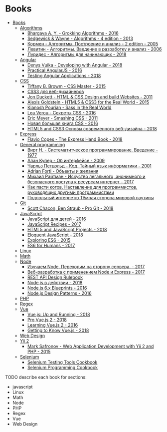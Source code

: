 # Books

- [Books](https://drive.google.com/open?id=1NNCV4pYKXPhXTl0bhQMHHgr0jwmrUwtl)
  - [Algorithms](https://drive.google.com/open?id=0B9Enhm8f8xBqSlNub18yd2JTMzA)
    - [Bhargava A. Y. - Grokking Algorithms - 2016](https://drive.google.com/open?id=1wA14LsEFFExg-n8K04hY0taWkODFuylO)
    - [Sedgewick & Wayne - Algorithms - 4 edition - 2013](https://drive.google.com/open?id=0B9Enhm8f8xBqM0JBd1M4NWlTbEE)
    - [Кормен - Алгоритмы. Построение и анализ - 2 edition - 2005](https://drive.google.com/open?id=1_9SYPW9ypyO2x7Fd4_E1OZ5C_7_mUnbw)
    - [Левитин - Алгоритмы. Введение в разработку и анализ - 2006](https://drive.google.com/open?id=0B9Enhm8f8xBqMG94UUNzVTVvWlk)
    - [Луридес - Алгоритмы для начинающих - 2018](https://drive.google.com/open?id=1XylnsDoTkeSZ1VWzH0yHaup8HU0IhKeJ)
  - [Angular](https://drive.google.com/open?id=1jmPDzYk8voQ4FGNKytEWsWEJTpTzv1CX)
    - [Denys Vuika - Developing with Angular - 2018](https://drive.google.com/open?id=1jjlw8mXXSjDEDrNVWTWp2wjcF15hpPRk)
    - [Practical AngularJS - 2016](https://drive.google.com/open?id=1C_XRXgY_qzK231gfki-vMIH7Vmnhlbrx)
    - [Testing Angular Applications - 2018](https://drive.google.com/open?id=1t9v5L2H2lO7yL5HboEGDe3azi4R7cixi)    
  - [CSS](https://drive.google.com/open?id=1pcu-2G-K6TzQZKRpIsHIEW10ry4codMq)
    - [Tiffany B. Browm - CSS Master - 2015](https://drive.google.com/open?id=0B9Enhm8f8xBqQm9LYVdRNjNldzg)
    - [CSS3 для веб-дизайнеров](https://drive.google.com/open?id=0B9Enhm8f8xBqYmxWSEtPM2FfN0k)
    - [Jon Duckett - HTML & CSS Design and build Websites - 2011](https://drive.google.com/open?id=0B9Enhm8f8xBqWExPaXR6dGZPVXM)
    - [Alexis Goldstein - HTML5 & CSS3 for the Real World - 2015](https://drive.google.com/open?id=0B9Enhm8f8xBqMXh6WHZNSkhCek0)
    - [Kianosh Pourian - Sass in the Real World](https://drive.google.com/open?id=0B9Enhm8f8xBqREhVTHNXbXNKWTA)
    - [Lea Verou - Секреты CSS - 2016](https://drive.google.com/open?id=0B9Enhm8f8xBqZC1pZUR3VTRvQWc)
    - [Eric Meyer - Smashing CSS - 2011](https://drive.google.com/open?id=0B9Enhm8f8xBqT2RrdUtOVXYzUjQ)
    - [Новая большая книга CSS - 2016](https://drive.google.com/open?id=1Jq0XSaXpPEyqHjHtwRSPq8TBVbnjBje6)
    - [HTML5 and CSS3 Основы современного веб-дизайна - 2018](https://drive.google.com/open?id=1iG16Ay7roHUxvrL-nxlI28EBKYNwuEtr)    
  - [Express](https://drive.google.com/open?id=18XnPegotk-7hWXtlx684EbmBGaFztpk5)
    - [Flavio Copes - The Express Hand Book - 2018](https://drive.google.com/open?id=1xF1Ap4MoSx0dLdVa4W0Iz9SswHz-YTCl)
  - [General programming](https://drive.google.com/open?id=1pigNh_bOTf6e_EwEoG0mCJS1b8Ov506o)
    - [Вирт Н. - Систематитческое программирование. Введение - 1977](https://drive.google.com/open?id=1sexo-Lkbneeb_DSiUhZVYKCM--_9mace)
    - [Алан Купер - Об интерфейсе - 2009](https://drive.google.com/open?id=0B9Enhm8f8xBqWTRyZ3NkT2VUR1E)
    - [Чарльз Петцольд - Код. Тайный язык информатики - 2001](https://drive.google.com/open?id=1YWfkDn-WsLovQJR73ksn4xsROQwCvQJU)
    - [Adrian Forti - Объекты и желания](https://drive.google.com/open?id=0B9Enhm8f8xBqMWxKVVp4YkFfcG8)
    - [Михаил Райтман - Искуство легального, анонимного и безопасного доступа к ресурсам интернет - 2017](https://drive.google.com/open?id=0B9Enhm8f8xBqWXVpYkFhYUs0OHc)
    - [Как пасти котов. Наставление для программистов, руководящих другими программистами](https://drive.google.com/open?id=0B9Enhm8f8xBqQnZTQ09uZXowOE0)
    - [Подпольный интернетю Тёмная сторона мировой паутины](https://drive.google.com/open?id=0B9Enhm8f8xBqcnprbkswR1ZXMTg)
  - [Git](https://drive.google.com/open?id=15TKAIyTpcdF-8DOJ61yF0Br2b9Dv4A1e)
    - [Scott Chacon, Ben Straub - Pro Git - 2018](https://drive.google.com/open?id=10HCWrDKwuTvTnJb18hlOG-DUkfN4TMQY)
  - [JavaScript](https://drive.google.com/open?id=16qOagVKyLQy2Pt-K56OhErbJRthJ8eba)
    - [JavaScript для детей - 2016](https://drive.google.com/open?id=1wiIbyNMjMBjRpkawgk1mL-jsvErJIhBK)
    - [JavaScript Recipes - 2017](https://drive.google.com/open?id=1Lh_SXilgmFMtotkbVzgOqb1kHHfZh_92)
    - [HTML5 and JavaScript Projects - 2018](https://drive.google.com/open?id=1etvx-YBN3UOmWruydylxX9bTvzdSF1By)
    - [Eloquent JavaScript - 2018](https://drive.google.com/open?id=1a8sLH0mO5rgB86uDDbmclUywaH_2bcAK)
    - [Exploring ES6 - 2015](https://drive.google.com/open?id=1rdxPhagzA6jJUhZB1PvWuhtBef7JL4DD)
    - [ES6 for Humans - 2017](https://drive.google.com/open?id=1y9zdWehyXpLJY6gldy6ovHpKNL4NjrI4)  
  - [Linux](https://drive.google.com/open?id=1ZnkvxIsjYN7sdIunNsd3niKA8pQi3JdA)
  - [Math](https://drive.google.com/open?id=1eHKR3C3FzXecf2pysShkZ37YslHtgiYO)
  - [Node](https://drive.google.com/open?id=1ecevKdyla3Y29Z8FcKF5ID039krPSej6)
    - [Изучаем Node. Переходим на сторону сервера. - 2017](https://drive.google.com/open?id=1QDYYG5pTmi2149gnYPsnnz27u26rKpBV)
    - [Веб-разработка с применением Node и Express - 2017](https://drive.google.com/open?id=1Ppxg4tFlcgWx6-XUSW3e0lSE_ybBWyC0)
    - [REST API Design Rulebook](https://drive.google.com/open?id=1wEjdNcJapumBK4weYfu4e7EF4EYAJIeY)
    - [Node.js в действии - 2018](https://drive.google.com/open?id=1qCs-zyJ3ZeE_V_v3NoMYavGHvQ0cM7J1)
    - [Node.js 6.x Blueprints - 2016](https://drive.google.com/open?id=1dd0ZDSF5mLiOgwmgTb3wLMueDqbBDV5M)
    - [Node.js Design Patterns - 2016](https://drive.google.com/open?id=1hM9_BjgNBYBXD6qYjKvH2QymUinxNZm-)  
  - [PHP](https://drive.google.com/open?id=1olAy6-pjT-AhA7kEzKWaBoBzlvkle7-0)
  - [Regex](https://drive.google.com/open?id=1-Tau_yvyLEKdxCXLUapu97uKqOkiw8GQ)
  - [Vue](https://drive.google.com/open?id=1nwbalgoR7Zhxqxg4wFrc3ldYR5ky4EY2)
    - [Vue.js: Up and Running - 2018](https://drive.google.com/file/d/1BBQ3BdH61212CW6t2K5dyaYe1rSWtVRP/view?usp=sharing)
    - [Pro Vue.js 2 - 2018](https://drive.google.com/open?id=1UeXgX_0I-m5fdRol5RFfKYGloJS75uBv)
    - [Learning Vue.js 2 - 2016](https://drive.google.com/open?id=1NtIAQuETM1v_oIwVU82N7lspmV62LeKm)
    - [Getting to Know Vue.js - 2018](https://drive.google.com/open?id=1UJqf0neXqET23n-5-8snSBKohQmnZxWL)  
  - [Web Design](https://drive.google.com/open?id=1FCIUB1o_QpVXd2FMyxJCfIivIpqCbRyG)
  - [Yii 2](https://drive.google.com/open?id=1C1omBGp6MCfGmn7qP5mBPLWAmjO11Kfj)
    - [Магk Safгonov - Web Application Development with Yii 2 and РНР - 2015](https://drive.google.com/open?id=0B9Enhm8f8xBqQ08wNy1JVnpiTkU)
  - [Selenium](https://drive.google.com/open?id=1odqmYbNtLm-PwaEro6m0vglWdkaMgM7g)
    - [Selenium Testing Tools Cookbook](https://drive.google.com/open?id=1Ne9EZLyLEWAW5AVhHLuzbCkjkhUdGOBJ)
    - [Selenium Programming Cookbook](https://drive.google.com/open?id=1oGYIu4RAh1JQksiIJPP6AOwwIGAr4ibZ)    

TODO
describe each book for sections:

- javascript
- Linux
- Math
- Node
- PHP
- Regex
- Vue
- Web Design

